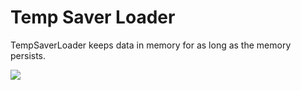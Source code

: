 # Temp Saver Loader

TempSaverLoader keeps data in memory for as long as the memory persists.

![](images/TempSaverLoader.png)